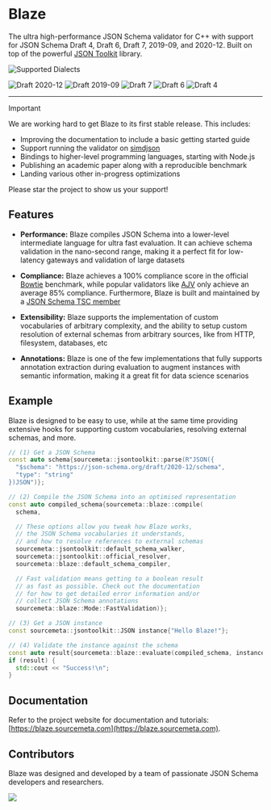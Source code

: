 Blaze
=====

The ultra high-performance JSON Schema validator for C++ with support for JSON
Schema Draft 4, Draft 6, Draft 7, 2019-09, and 2020-12. Built on top of the
powerful [JSON Toolkit](https://github.com/sourcemeta/jsontoolkit) library.

![Supported Dialects](https://img.shields.io/endpoint?url=https%3A%2F%2Fbowtie.report%2Fbadges%2Fc%2B%2B-blaze%2Fsupported_versions.json)

![Draft 2020-12](https://img.shields.io/endpoint?url=https%3A%2F%2Fbowtie.report%2Fbadges%2Fc%2B%2B-blaze%2Fcompliance%2Fdraft2020-12.json)
![Draft 2019-09](https://img.shields.io/endpoint?url=https%3A%2F%2Fbowtie.report%2Fbadges%2Fc%2B%2B-blaze%2Fcompliance%2Fdraft2019-09.json)
![Draft 7](https://img.shields.io/endpoint?url=https%3A%2F%2Fbowtie.report%2Fbadges%2Fc%2B%2B-blaze%2Fcompliance%2Fdraft7.json)
![Draft 6](https://img.shields.io/endpoint?url=https%3A%2F%2Fbowtie.report%2Fbadges%2Fc%2B%2B-blaze%2Fcompliance%2Fdraft6.json)
![Draft 4](https://img.shields.io/endpoint?url=https%3A%2F%2Fbowtie.report%2Fbadges%2Fc%2B%2B-blaze%2Fcompliance%2Fdraft4.json)

***

> [!IMPORTANT]
> We are working hard to get Blaze to its first stable release. This includes:
>
> - Improving the documentation to include a basic getting started guide
> - Support running the validator on [simdjson](https://github.com/simdjson/simdjson)
> - Bindings to higher-level programming languages, starting with Node.js
> - Publishing an academic paper along with a reproducible benchmark
> - Landing various other in-progress optimizations
>
> Please star the project to show us your support!

Features
--------

- **Performance:** Blaze compiles JSON Schema into a lower-level intermediate
  language for ultra fast evaluation. It can achieve schema validation in the
  nano-second range, making it a perfect fit for low-latency gateways and
  validation of large datasets

- **Compliance:** Blaze achieves a 100% compliance score in the official
  [Bowtie](https://bowtie.report/#/implementations/cpp-blaze) benchmark, while
  popular validators like [AJV](https://bowtie.report/#/implementations/js-ajv)
  only achieve an average 85% compliance. Furthermore, Blaze is built and
  maintained by a [JSON Schema TSC member](https://www.jviotti.com)

- **Extensibility:** Blaze supports the implementation of custom vocabularies
  of arbitrary complexity, and the ability to setup custom resolution of
  external schemas from arbitrary sources, like from HTTP, filesystem,
  databases, etc

- **Annotations:** Blaze is one of the few implementations that fully supports
  annotation extraction during evaluation to augment instances with semantic
  information, making it a great fit for data science scenarios

Example
-------

Blaze is designed to be easy to use, while at the same time providing extensive
hooks for supporting custom vocabularies, resolving external schemas, and more.

```cpp
// (1) Get a JSON Schema
const auto schema{sourcemeta::jsontoolkit::parse(R"JSON({
  "$schema": "https://json-schema.org/draft/2020-12/schema",
  "type": "string"
})JSON")};

// (2) Compile the JSON Schema into an optimised representation
const auto compiled_schema{sourcemeta::blaze::compile(
  schema,

  // These options allow you tweak how Blaze works,
  // the JSON Schema vocabularies it understands,
  // and how to resolve references to external schemas
  sourcemeta::jsontoolkit::default_schema_walker,
  sourcemeta::jsontoolkit::official_resolver,
  sourcemeta::blaze::default_schema_compiler,

  // Fast validation means getting to a boolean result
  // as fast as possible. Check out the documentation
  // for how to get detailed error information and/or
  // collect JSON Schema annotations
  sourcemeta::blaze::Mode::FastValidation)};

// (3) Get a JSON instance
const sourcemeta::jsontoolkit::JSON instance{"Hello Blaze!"};

// (4) Validate the instance against the schema
const auto result{sourcemeta::blaze::evaluate(compiled_schema, instance)};
if (result) {
  std::cout << "Success!\n";
}
```

Documentation
-------------

Refer to the project website for documentation and tutorials:
[https://blaze.sourcemeta.com](https://blaze.sourcemeta.com).

Contributors
------------

Blaze was designed and developed by a team of passionate JSON Schema developers
and researchers.

<a href="https://github.com/sourcemeta/blaze/graphs/contributors">
  <img src="https://contrib.rocks/image?repo=sourcemeta/blaze" />
</a>
